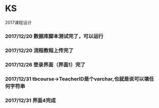 # KS
2017课程设计
### 2017/12/20 数据库脚本测试完了，可以运行
### 2017/12/20 流程教程上传完了
### 2017/12/26 登录界面（界面1）完了
### 2017/12/31 tbcourse->TeacherID是个varchar,也就是说可以填任何字符串
### 2017/12/31 界面4完成
